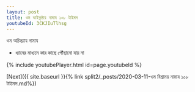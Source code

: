 ```yaml
---
layout: post
title: ওম ভাইকুন্ঠায় নামায ১০৮ টাইমস
youtubeId: 3CKJIuTlhsg
---
```

 
 
 ওম অচিন্ত্যায নামায  
 
 -  ধ্যানের মাধ্যমে কার কাছে পৌঁছানো যায় না 
 
  
 
  
 
 
 
 
 
 


{% include youtubePlayer.html id=page.youtubeId %}
 
[Next]({{ site.baseurl }}{% link  split2/_posts/2020-03-11-ওম বিশ্ৰাময় নামায ১০৮ টাইমস.md%})
 

